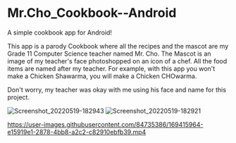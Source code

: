 # Mr.Cho_Cookbook--Android
 A simple cookbook app for Android!
 
 This app is a parody Cookbook where all the recipes and the mascot are my Grade 11 Computer Science teacher named Mr. Cho.
 The Mascot is an image of my teacher's face photoshopped on an icon of a chef. 
 All the food items are named after my teacher. For example, with this app you won't make a Chicken Shawarma, you will make a Chicken CHOwarma. 
 
 
 Don't worry, my teacher was okay with me using his face and name for this project. 


![Screenshot_20220519-182943](https://user-images.githubusercontent.com/84735386/169415954-30070d61-0b48-4270-90c4-536c52ec2cc1.jpg)
![Screenshot_20220519-182921](https://user-images.githubusercontent.com/84735386/169415961-71a86ab8-1e08-46f2-bc90-bd5d7ff9edb6.jpg)


https://user-images.githubusercontent.com/84735386/169415964-e15919e1-2878-4bb8-a2c2-c82910ebfb39.mp4
